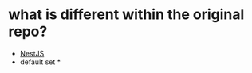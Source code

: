 # what is different within the original repo?

* [NestJS](https://github.com/nestjs/nest)
* default set *
